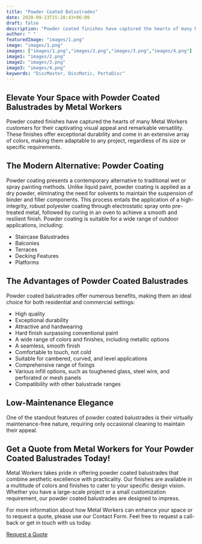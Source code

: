 ```yaml
---
title: "Powder Coated Balustrades"
date: 2020-09-23T15:28:43+06:00
draft: false
description: "Powder coated finishes have captured the hearts of many Metal Workers customers for their captivating visual appeal and remarkable versatility."
author: " "
featuredImage: "images/1.png"
image: "images/1.png"
images: ["images/1.png","images/2.png","images/3.png","images/4.png"]
image1: "images/2.png"
image2: "images/3.png"
image3: "images/4.png"
keywords: "DiscMaster, DiscMatic, PortaDisc"
---
```


## Elevate Your Space with Powder Coated Balustrades by Metal Workers

Powder coated finishes have captured the hearts of many Metal Workers customers for their captivating visual appeal and remarkable versatility. These finishes offer exceptional durability and come in an extensive array of colors, making them adaptable to any project, regardless of its size or specific requirements.

## The Modern Alternative: Powder Coating

Powder coating presents a contemporary alternative to traditional wet or spray painting methods. Unlike liquid paint, powder coating is applied as a dry powder, eliminating the need for solvents to maintain the suspension of binder and filler components. This process entails the application of a high-integrity, robust polyester coating through electrostatic spray onto pre-treated metal, followed by curing in an oven to achieve a smooth and resilient finish. Powder coating is suitable for a wide range of outdoor applications, including:

- Staircase Balustrades
- Balconies
- Terraces
- Decking Features
- Platforms

## The Advantages of Powder Coated Balustrades

Powder coated balustrades offer numerous benefits, making them an ideal choice for both residential and commercial settings:

- High quality
- Exceptional durability
- Attractive and hardwearing
- Hard finish surpassing conventional paint
- A wide range of colors and finishes, including metallic options
- A seamless, smooth finish
- Comfortable to touch, not cold
- Suitable for cambered, curved, and level applications
- Comprehensive range of fixings
- Various infill options, such as toughened glass, steel wire, and perforated or mesh panels
- Compatibility with other balustrade ranges

## Low-Maintenance Elegance

One of the standout features of powder coated balustrades is their virtually maintenance-free nature, requiring only occasional cleaning to maintain their appeal.

## Get a Quote from Metal Workers for Your Powder Coated Balustrades Today!

Metal Workers takes pride in offering powder coated balustrades that combine aesthetic excellence with practicality. Our finishes are available in a multitude of colors and finishes to cater to your specific design vision. Whether you have a large-scale project or a small customization requirement, our powder coated balustrades are designed to impress.

For more information about how Metal Workers can enhance your space or to request a quote, please use our Contact Form. Feel free to request a call-back or get in touch with us today.

<a class="px-4 py-2 mt-2 text-lg text-white bg-primary font-semibold rounded-lg md:mt-0 md:ml-1 focus:text-primary"
                href="/quotation-form/">Request a Quote</a>
